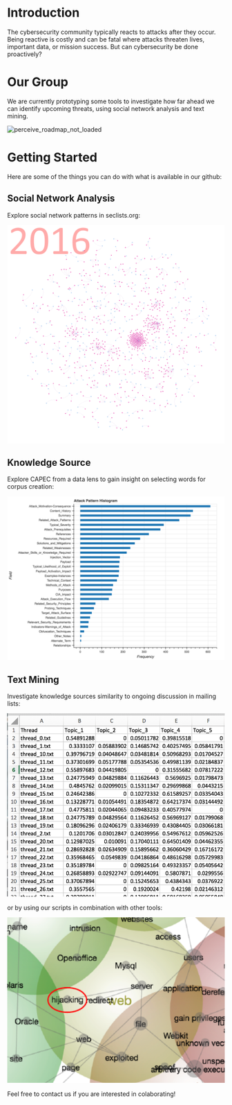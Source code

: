# Introduction 

The cybersecurity community typically reacts to attacks after they occur. Being reactive is costly and can be fatal where attacks threaten lives, important data, or mission success. But can cybersecurity be done proactively?

# Our Group 

We are currently prototyping some tools to investigate how far ahead we can identify upcoming threats, using social network analysis and text mining. 

![perceive_roadmap_not_loaded](Websites/Project/perceive_roadmap.png)

# Getting Started

Here are some of the things you can do with what is available in our github:

## Social Network Analysis

Explore social network patterns in seclists.org:

![social_network_not_loaded](Websites/Project/fulldisclosure_nooverlap_curved.gif)

## Knowledge Source

Explore CAPEC from a data lens to gain insight on selecting words for corpus creation: 

![attack_pattern_not_loaded](Websites/Project/attack_pattern_fields.png)

## Text Mining

Investigate knowledge sources similarity to ongoing discussion in mailing lists:

![lda_similarity_not_loaded](Websites/Project/lda_similarity.png) 

or by using our scripts in combination with other tools:

![concept_map_not_loaded](Websites/Project/concept_map.png) 

Feel free to contact us if you are interested in colaborating! 


